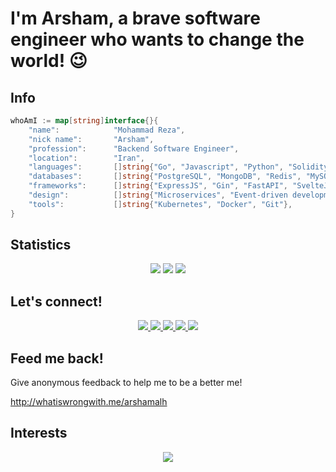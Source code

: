 # I'm Arsham, a brave software engineer who wants to change the world! 😉

<!-- HEADER -->
<!-- [![MasterHead](header.png)](https://github.com/arshamalh) -->

## Info
```go
whoAmI := map[string]interface{}{
	"name":            "Mohammad Reza",
	"nick name": 	   "Arsham",
	"profession":      "Backend Software Engineer",
	"location":        "Iran",
	"languages":       []string{"Go", "Javascript", "Python", "Solidity"},
	"databases":       []string{"PostgreSQL", "MongoDB", "Redis", "MySQL"},
	"frameworks":      []string{"ExpressJS", "Gin", "FastAPI", "SvelteJS", "NextJS"}
	"design":          []string{"Microservices", "Event-driven development"},
	"tools":           []string{"Kubernetes", "Docker", "Git"},
}
``` 

## Statistics

<p align = "center">
  <img  src = "https://github-readme-stats.vercel.app/api?username=arshamalh&show_icons=true&theme=algolia&line_height=40">
  <img  src = "https://github-readme-stats.vercel.app/api/top-langs/?username=arshamalh&theme=algolia">
<img  src="https://github-readme-streak-stats.herokuapp.com/?user=arshamalh&show_icons=true&locale=en&theme=radical&line_height=20&layout=compact" />
</p>

<p align = "center">
  
</p>

## Let's connect! 
<!-- Hand shake: <img src="https://media.giphy.com/media/hvRJCLFzcasrR4ia7z/giphy.gif" width="25px"> -->

<div align="center">
<p align="center"></p>
<a href="https://www.twitter.com/arshamalh/" target="_blank">
    <img src="https://img.shields.io/badge/Twitter-1DA1F2?style=for-the-badge&logo=twitter&logoColor=white" />
</a>
	
<a href="https://www.linkedin.com/in/arshamalh/" target="_blank">
    <img src="https://img.shields.io/badge/linkedin-%230077B5.svg?&style=for-the-badge&logo=linkedin&logoColor=white" />
</a>

<a href="https://dev.to/arshamalh" target="_blank">
    <img src="https://img.shields.io/badge/Dev.to-12100E?style=for-the-badge&logo=dev.to&logoColor=white" />
</a>

<a href="https://stackoverflow.com/users/12972198/arsham-arya" target="_blank">
    <img src="https://img.shields.io/badge/Stack_Overflow-FE7A16?style=for-the-badge&logo=stack-overflow&logoColor=white" />
</a>

<a href="mailto:arshamalh@gmail.com" target="_blank">
    <img src="https://img.shields.io/badge/-Gmail-c20006?style=for-the-badge&logo=gmail&logoColor=white" />
</a>

<!-- <a href="https://github.com/arshamalh/arshamalh/raw/main/resume.pdf">
	Resume
</a> -->
</div>

## Feed me back!
Give anonymous feedback to help me to be a better me!

http://whatiswrongwith.me/arshamalh

## Interests
<p align="center">
	<a href="http://arshamalh.github.io" target="_blank">
		<img src="https://readme-typing-svg.herokuapp.com?font=Fira+Code&duration=3000&pause=1000&center=true&width=435&lines=Philosophy;System+Thinking;Astronomy">
	</a>
</p>
